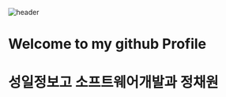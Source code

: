 ![header](https://capsule-render.vercel.app/api?type=${waving}&color=cyan&height=${200}&section=header&text=${Hello}&fontSize=${50}&animation=${twinkling})

# Welcome to my github Profile
# 성일정보고 소프트웨어개발과 정채원
